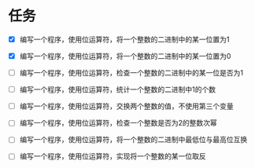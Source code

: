 # 任务

- [x] 编写一个程序，使用位运算符，将一个整数的二进制中的某一位置为1 

- [x] 编写一个程序，使用位运算符，将一个整数的二进制中的某一位置为0  

- [ ] 编写一个程序，使用位运算符，检查一个整数的二进制中的某一位是否为1  

- [ ] 编写一个程序，使用位运算符，统计一个整数的二进制中1的个数  

- [ ] 编写一个程序，使用位运算符，交换两个整数的值，不使用第三个变量  

- [ ] 编写一个程序，使用位运算符，检查一个整数是否为2的整数次幂  

- [ ] 编写一个程序，使用位运算符，将一个整数的二进制中最低位与最高位互换  

- [ ] 编写一个程序，使用位运算符，实现将一个整数的某一位取反
